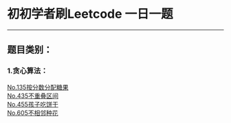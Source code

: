 # 初初学者刷Leetcode 一日一题

---

## 题目类别：
### 1.贪心算法：
[No.135按分数分配糖果](https://github.com/mengxianghan123/leetcode/tree/master/Greedy%20Algorithm/No.135%E6%8C%89%E5%88%86%E6%95%B0%E5%88%86%E9%85%8D%E7%B3%96%E6%9E%9C)  
[No.435不重叠区间](https://github.com/mengxianghan123/leetcode/tree/master/Greedy%20Algorithm/No.435%E4%B8%8D%E9%87%8D%E5%8F%A0%E5%8C%BA%E9%97%B4)  
[No.455孩子吃饼干](https://github.com/mengxianghan123/leetcode/tree/master/Greedy%20Algorithm/No.455%E5%AD%A9%E5%AD%90%E5%90%83%E9%A5%BC%E5%B9%B2)  
[No.605不相邻种花](https://github.com/mengxianghan123/leetcode/tree/master/Greedy%20Algorithm/No.605%E4%B8%8D%E7%9B%B8%E9%82%BB%E7%A7%8D%E8%8A%B1)  

